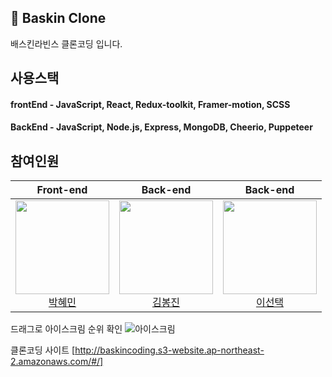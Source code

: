 ## 🍦 Baskin Clone

배스킨라빈스 클론코딩 입니다.

## 사용스택

#### frontEnd - JavaScript, React, Redux-toolkit, Framer-motion, SCSS
#### BackEnd - JavaScript, Node.js, Express, MongoDB, Cheerio, Puppeteer

## 참여인원
Front-end |Back-end|Back-end|
:---:|:---:|:---:|
<img width= "150px" src="https://avatars.githubusercontent.com/u/85723134?v=4"/></br><a href='https://github.com/hyemin085'>박혜민</a></br>|<img width= "150px" src="https://avatars.githubusercontent.com/u/88937864?v=4"/></br><a href='https://github.com/poseson92'>김봉진</a>|<img width= "150px" src="https://avatars.githubusercontent.com/u/48742487?v=4"/></br><a href='https://github.com/choice91'>이선택</a>


드래그로 아이스크림 순위 확인
![아이스크림](https://user-images.githubusercontent.com/85723134/140522611-63e07814-06a0-4703-9cd7-28caf9a7759c.gif)



클론코딩 사이트
[http://baskincoding.s3-website.ap-northeast-2.amazonaws.com/#/]
